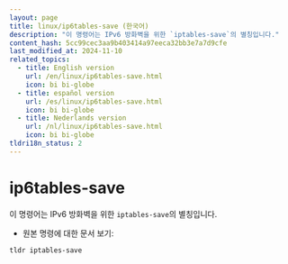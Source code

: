 ```yaml
---
layout: page
title: linux/ip6tables-save (한국어)
description: "이 명령어는 IPv6 방화벽을 위한 `iptables-save`의 별칭입니다."
content_hash: 5cc99cec3aa9b403414a97eeca32bb3e7a7d9cfe
last_modified_at: 2024-11-10
related_topics:
  - title: English version
    url: /en/linux/ip6tables-save.html
    icon: bi bi-globe
  - title: español version
    url: /es/linux/ip6tables-save.html
    icon: bi bi-globe
  - title: Nederlands version
    url: /nl/linux/ip6tables-save.html
    icon: bi bi-globe
tldri18n_status: 2
---
```

# ip6tables-save

이 명령어는 IPv6 방화벽을 위한 `iptables-save`의 별칭입니다.

- 원본 명령에 대한 문서 보기:

`tldr iptables-save`
